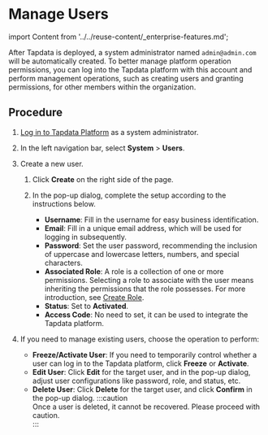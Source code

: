 # Manage Users
import Content from '../../reuse-content/_enterprise-features.md';

<Content />

After Tapdata is deployed, a system administrator named `admin@admin.com` will be automatically created. To better manage platform operation permissions, you can log into the Tapdata platform with this account and perform management operations, such as creating users and granting permissions, for other members within the organization.

## Procedure

1. [Log in to Tapdata Platform](../log-in.md) as a system administrator.

2. In the left navigation bar, select **System** > **Users**.

3. Create a new user.

    1. Click **Create** on the right side of the page.

    2. In the pop-up dialog, complete the setup according to the instructions below.

        * **Username**: Fill in the username for easy business identification.
        * **Email**: Fill in a unique email address, which will be used for logging in subsequently.
        * **Password**: Set the user password, recommending the inclusion of uppercase and lowercase letters, numbers, and special characters.
        * **Associated Role**: A role is a collection of one or more permissions. Selecting a role to associate with the user means inheriting the permissions that the role possesses. For more introduction, see [Create Role](manage-role.md).
        * **Status**: Set to **Activated**.
        * **Access Code**: No need to set, it can be used to integrate the Tapdata platform.

4. If you need to manage existing users, choose the operation to perform:

    * **Freeze/Activate User**: If you need to temporarily control whether a user can log in to the Tapdata platform, click **Freeze** or **Activate**.
    * **Edit User**: Click **Edit** for the target user, and in the pop-up dialog, adjust user configurations like password, role, and status, etc.
    * **Delete User**: Click **Delete** for the target user, and click **Confirm** in the pop-up dialog.
      :::caution   
      Once a user is deleted, it cannot be recovered. Please proceed with caution.   
      :::